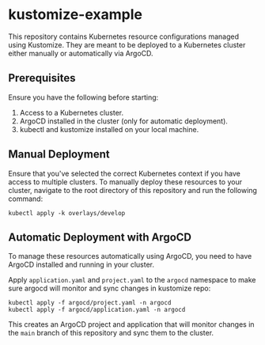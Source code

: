 # kustomize-example

This repository contains Kubernetes resource configurations managed using Kustomize. They are meant to be deployed to a Kubernetes cluster either manually or automatically via ArgoCD.

## Prerequisites

Ensure you have the following before starting:

1. Access to a Kubernetes cluster.
2. ArgoCD installed in the cluster (only for automatic deployment).
3. kubectl and kustomize installed on your local machine.

## Manual Deployment

Ensure that you've selected the correct Kubernetes context if you have access to multiple clusters.
To manually deploy these resources to your cluster, navigate to the root directory of this repository and run the following command:

```
kubectl apply -k overlays/develop
```

## Automatic Deployment with ArgoCD

To manage these resources automatically using ArgoCD, you need to have ArgoCD installed and running in your cluster. 

Apply `application.yaml` and `project.yaml` to the `argocd` namespace to make sure argocd will monitor and sync changes in kustomize repo:

```
kubectl apply -f argocd/project.yaml -n argocd
kubectl apply -f argocd/application.yaml -n argocd
```

This creates an ArgoCD project and application that will monitor changes in the `main` branch of this repository and sync them to the cluster.
